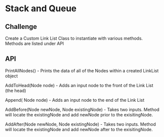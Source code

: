 # Stack and Queue

## Challenge

Create a Custom Link List Class to instantiate with various methods. Methods are listed under API

## API

PrintAllNodes() - Prints the data of all of the Nodes within a created LinkList object

AddToHead(Node node) - Adds an input node to the front of the Link List (the head)

Append( Node node) - Adds an input node to the end of the Link List

AddBefore(Node newNode, Node existingNode) - Takes two inputs. Method will locate the existingNode and add newNode prior to the exisitingNode. 

AddAfter(Node newNode, Node existingNode) - Takes two inputs. Method will locate the existingNode and add newNode after to the exisitingNode.
